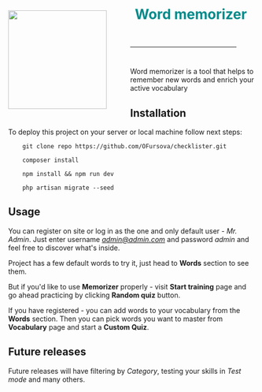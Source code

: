 <div>
<img src="http://127.0.0.1:8000/assets/logos/w-logo.png" width="200" style="float: left; margin-right: 5vw; margin-top: 2vw;">
<h1 style="color:darkcyan;margin:1vw;display: inline-block">
Word memorizer
</h1>
<hr style="margin:1vh;">
<span>Word memorizer is a tool that helps to remember new words and enrich your active vocabulary</span>
</div>

## Installation

To deploy this project on your server or local machine follow next steps:
```shell
    git clone repo https://github.com/OFursova/checklister.git
   ```
```shell
    composer install
   ```
```shell
    npm install && npm run dev
   ```
```shell
    php artisan migrate --seed
   ```

## Usage

You can register on site or log in as the one and only default user - *Mr. Admin*. Just enter username *admin@admin.com* and password *admin* and feel free to discover what's inside.

Project has a few default words to try it, just head to **Words** section to see them.

But if you'd like to use **Memorizer** properly - visit **Start training** page and go ahead practicing by clicking **Random quiz** button.

If you have registered - you can add words to your vocabulary from the **Words** section. Then you can pick words you want to master from **Vocabulary** page and start a **Custom Quiz**.

## Future releases

Future releases will have filtering by *Category*, testing your skills in *Test mode* and many others. 
